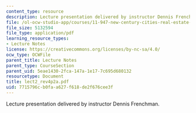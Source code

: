 ```yaml
---
content_type: resource
description: Lecture presentation delivered by instructor Dennis Frenchman.
file: /ol-ocw-studio-app/courses/11-947-new-century-cities-real-estate-digital-technology-and-design-fall-2004/7715796cb0faa627f618de2f676cee3f_lect2_rev4p2a.pdf
file_size: 5132594
file_type: application/pdf
learning_resource_types:
- Lecture Notes
license: https://creativecommons.org/licenses/by-nc-sa/4.0/
ocw_type: OCWFile
parent_title: Lecture Notes
parent_type: CourseSection
parent_uid: 5eae1430-2fca-147a-1e17-7c695d680132
resourcetype: Document
title: lect2_rev4p2a.pdf
uid: 7715796c-b0fa-a627-f618-de2f676cee3f
---
```

Lecture presentation delivered by instructor Dennis Frenchman.